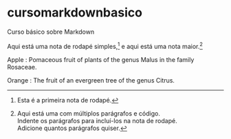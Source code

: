 # cursomarkdownbasico
Curso básico sobre Markdown

Aqui está uma nota de rodapé simples,[^1] e aqui está uma nota maior.[^notamaior]  

[^1]: Esta é a primeira nota de rodapé.  

[^notamaior]: Aqui está uma com múltiplos parágrafos e código.  
  Indente os parágrafos para incluí-los na nota de rodapé.  
  Adicione quantos parágrafos quiser.  

Apple
:   Pomaceous fruit of plants of the genus Malus in
    the family Rosaceae.

Orange
:   The fruit of an evergreen tree of the genus Citrus.

